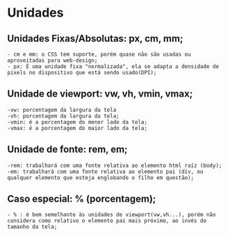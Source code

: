 # Unidades


## Unidades Fixas/Absolutas: px, cm, mm;


    - cm e mm: o CSS tem suporte, porém quase não são usadas ou aproveitadas para web-design;
    - px: É uma unidade fixa "normalizada", ela se adapta a densidade de pixels no dispositivo que está sendo usado(DPI);


## Unidade de viewport: vw, vh, vmin, vmax;

    -vw: porcentagem da largura da tela
    -vh: porcentagem da largura da tela;
    -vmin: é a porcentagem do menor lado da tela;
    -vmax: é a porcentagem do maior lado da tela;

## Unidade de fonte: rem, em;

    -rem: trabalhará com uma fonte relativa ao elemento html raíz (body);
    -em: trabalhará com uma fonte relativa ao elemento pai (div, ou qualquer elemento que esteja englobando o filho em questão);

## Caso especial: % (porcentagem);

    - % : é bem semelhante às unidades de viewport(vw,vh...), porém não considera como relativo o elemento pai mais próximo, ao invés do tamanho da tela;
